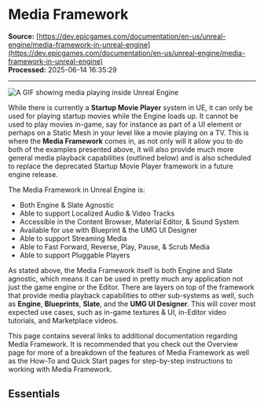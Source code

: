 # Media Framework

**Source:** [https://dev.epicgames.com/documentation/en-us/unreal-engine/media-framework-in-unreal-engine](https://dev.epicgames.com/documentation/en-us/unreal-engine/media-framework-in-unreal-engine)  
**Processed:** 2025-06-14 16:35:29

---

![A GIF showing media playing inside Unreal Engine](https://d1iv7db44yhgxn.cloudfront.net/documentation/images/f3bf4143-807c-4e22-8765-7957208c9b81/mediaframework.gif)

While there is currently a **Startup Movie Player** system in UE, it can only be used for playing startup movies while the Engine loads up. It cannot be used to play movies in-game, say for instance as part of a UI element or perhaps on a Static Mesh in your level like a movie playing on a TV. This is where the **Media Framework** comes in, as not only will it allow you to do both of the examples presented above, it will also provide much more general media playback capabilities (outlined below) and is also scheduled to replace the deprecated Startup Movie Player framework in a future engine release.

The Media Framework in Unreal Engine is:

-   Both Engine & Slate Agnostic
-   Able to support Localized Audio & Video Tracks
-   Accessible in the Content Browser, Material Editor, & Sound System
-   Available for use with Blueprint & the UMG UI Designer
-   Able to support Streaming Media
-   Able to Fast Forward, Reverse, Play, Pause, & Scrub Media
-   Able to support Pluggable Players

As stated above, the Media Framework itself is both Engine and Slate agnostic, which means it can be used in pretty much any application not just the game engine or the Editor. There are layers on top of the framework that provide media playback capabilities to other sub-systems as well, such as **Engine**, **Blueprints**, **Slate**, and the **UMG UI Designer**. This will cover most expected use cases, such as in-game textures & UI, in-Editor video tutorials, and Marketplace videos.

This page contains several links to additional documentation regarding Media Framework. It is recommended that you check out the Overview page for more of a breakdown of the features of Media Framework as well as the How-To and Quick Start pages for step-by-step instructions to working with Media Framework.

## Essentials